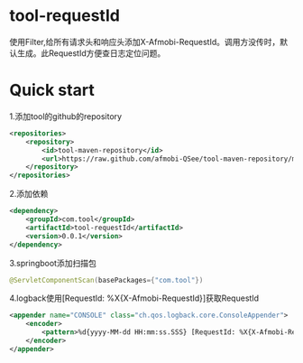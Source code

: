 # tool-requestId

使用Filter,给所有请求头和响应头添加X-Afmobi-RequestId。调用方没传时，默认生成。此RequestId方便查日志定位问题。

# Quick start
1.添加tool的github的repository
```xml
<repositories>
    <repository>
        <id>tool-maven-repository</id>
        <url>https://raw.github.com/afmobi-QSee/tool-maven-repository/master/releases</url>
    </repository>
</repositories>
```

2.添加依赖
```xml
<dependency>
    <groupId>com.tool</groupId>
    <artifactId>tool-requestId</artifactId>
    <version>0.0.1</version>
</dependency>
```

3.springboot添加扫描包
```java
@ServletComponentScan(basePackages={"com.tool"})
```

4.logback使用[RequestId: %X{X-Afmobi-RequestId}]获取RequestId
```xml
<appender name="CONSOLE" class="ch.qos.logback.core.ConsoleAppender">
    <encoder>
        <pattern>%d{yyyy-MM-dd HH:mm:ss.SSS} [RequestId: %X{X-Afmobi-RequestId}] %logger{50} - %msg%n</pattern>
    </encoder>
</appender>
```
